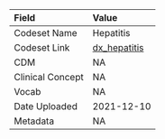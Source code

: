 |Field            |Value        |
|:----------------|:------------|
|Codeset Name     |Hepatitis    |
|Codeset Link     |[dx_hepatitis](https://github.com/PEDSnet/Variable-Dictionary/blob/main/conditions/dx_hepatitis.csv)|
|CDM              |NA           |
|Clinical Concept |NA           |
|Vocab            |NA           |
|Date Uploaded    |2021-12-10   |
|Metadata         |NA           |
